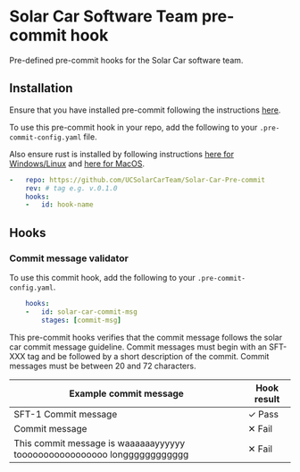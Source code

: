 # Solar Car Software Team pre-commit hook

Pre-defined pre-commit hooks for the Solar Car software team.

## Installation

Ensure that you have installed pre-commit following the instructions [here](https://pre-commit.com/#install).

To use this pre-commit hook in your repo, add the following to your `.pre-commit-config.yaml` file.

Also ensure rust is installed by following instructions [here for Windows/Linux](https://www.rust-lang.org/tools/install) and [here for MacOS](https://sourabhbajaj.com/mac-setup/Rust/).

```yaml
-   repo: https://github.com/UCSolarCarTeam/Solar-Car-Pre-commit
    rev: # tag e.g. v.0.1.0
    hooks:
    -   id: hook-name
```

## Hooks

### Commit message validator

To use this commit hook, add the following to your `.pre-commit-config.yaml`.
```yaml
    hooks:
    -   id: solar-car-commit-msg
        stages: [commit-msg]
```

This pre-commit hooks verifies that the commit message follows the solar car commit message guideline.
Commit messages must begin with an SFT-XXX tag and be followed by a short description of the commit.
Commit messages must be between 20 and 72 characters.

| Example commit message                                                  | Hook result |
| ----------------------------------------------------------------------- | ----------- |
| SFT-1 Commit message                                                    | ✓ Pass     |
| Commit message                                                          | ✕ Fail     |
| This commit message is waaaaaayyyyyy tooooooooooooooooo longggggggggggg | ✕ Fail            |